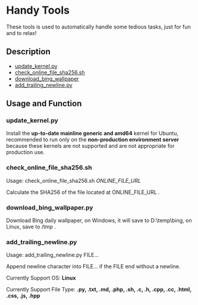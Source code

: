 # Handy Tools

These tools is used to automatically handle some tedious tasks, just for fun and to relax!

## Description

* [update_kernel.py](#update_kernelpy)
* [check_online_file_sha256.sh](#check_online_file_sha256sh)
* [download_bing_wallpaper](#download_bing_wallpaperpy)
* [add_trailing_newline.py](#add_trailing_newlinepy)

## Usage and Function

### update_kernel.py

Install the **up-to-date mainline generic and amd64** kernel for Ubuntu, recommended to run only on the **non-production environment server** because these kernels are not supported and are not appropriate for production use.

### check_online_file_sha256.sh

Usage: check_online_file_sha256.sh *ONLINE_FILE_URL*

Calculate the SHA256 of the file located at ONLINE_FILE_URL .

### download_bing_wallpaper.py

Download Bing daily wallpaper, on Windows, it will save to D:\temp\bing, on Linux, save to /tmp .

### add_trailing_newline.py

Usage: add_trailing_newline.py FILE...

Append newline character into FILE... if the FILE end without a newline.

Currently Support OS: **Linux**

Currently Support File Type: **.py, .txt, .md, .php, .sh, .c, .h, .cpp, .cc, .html, .css, .js, .hpp**
